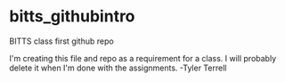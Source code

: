 # bitts_githubintro
BITTS class first github repo

I'm creating this file and repo as a requirement for a class.  I will probably delete it when I'm done with the assignments.
-Tyler Terrell
